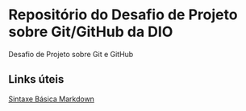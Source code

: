 # Repositório do Desafio de Projeto sobre Git/GitHub da DIO

Desafio de Projeto sobre Git e GitHub

## Links úteis
[Sintaxe Básica Markdown](https://www.markdownguide.org/basic-syntax/)

